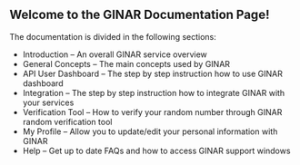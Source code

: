 ## Welcome to the GINAR Documentation Page!
The documentation is divided in the following sections:
-	Introduction – An overall GINAR service overview
-	General Concepts – The main concepts used by GINAR
-	API User Dashboard – The step by step instruction how to use GINAR dashboard
-	Integration – The step by step instruction how to integrate GINAR with your services
-	Verification Tool – How to verify your random number through GINAR random verification tool
-	My Profile – Allow you to update/edit your personal information with GINAR
-	Help – Get up to date FAQs and how to access GINAR support windows

